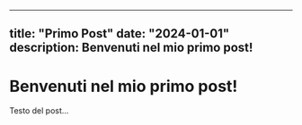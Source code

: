 
---
title: "Primo Post"
date: "2024-01-01"
description: Benvenuti nel mio primo post!
---
# Benvenuti nel mio primo post!

Testo del post...
